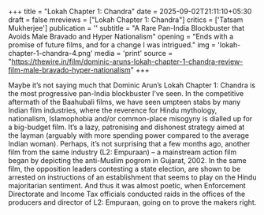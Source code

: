 +++
title = "Lokah Chapter 1: Chandra"
date = 2025-09-02T21:11:10+05:30
draft = false
mreviews = ["Lokah Chapter 1: Chandra"]
critics = ['Tatsam Mukherjee']
publication = ''
subtitle = "A Rare Pan-India Blockbuster that Avoids Male Bravado and Hyper Nationalism"
opening = "Ends with a promise of future films, and for a change I was intrigued."
img = 'lokah-chapter-1-chandra-4.png'
media = 'print'
source = "https://thewire.in/film/dominic-aruns-lokah-chapter-1-chandra-review-film-male-bravado-hyper-nationalism"
+++

Maybe it’s not saying much that Dominic Arun’s Lokah Chapter 1: Chandra is the most progressive pan-India blockbuster I’ve seen. In the competitive aftermath of the Baahubali films, we have seen umpteen stabs by many Indian film industries, where the reverence for Hindu mythology, nationalism, Islamophobia and/or common-place misogyny is dialled up for a big-budget film. It’s a lazy, patronising and dishonest strategy aimed at the layman (arguably with more spending power compared to the average Indian woman). Perhaps, it’s not surprising that a few months ago, another film from the same industry (L2: Empuraan) – a mainstream action film began by depicting the anti-Muslim pogrom in Gujarat, 2002. In the same film, the opposition leaders contesting a state election, are shown to be arrested on instructions of an establishment that seems to play on the Hindu majoritarian sentiment. And thus it was almost poetic, when Enforcement Directorate and Income Tax officials conducted raids in the offices of the producers and director of L2: Empuraan, going on to prove the makers right.
